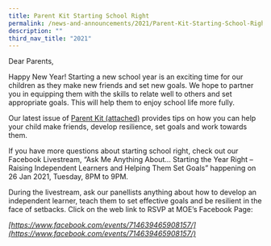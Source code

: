 ```yaml
---
title: Parent Kit Starting School Right
permalink: /news-and-announcements/2021/Parent-Kit-Starting-School-Right/
description: ""
third_nav_title: "2021"
---
```

Dear Parents,  

  

Happy New Year! Starting a new school year is an exciting time for our children as they make new friends and set new goals. We hope to partner you in equipping them with the skills to relate well to others and set appropriate goals. This will help them to enjoy school life more fully.

Our latest issue of [Parent Kit (attached)](https://outramsec-moe-edu-sg-admin.cwp.sg/qql/slot/u512/Parent%20Kit%20-%20Starting%20School%20Right%20Jan%202020.pdf) provides tips on how you can help your child make friends, develop resilience, set goals and work towards them.

If you have more questions about starting school right, check out our Facebook Livestream, “Ask Me Anything About… Starting the Year Right – Raising Independent Learners and Helping Them Set Goals” happening on 26 Jan 2021, Tuesday, 8PM to 9PM.

During the livestream, ask our panellists anything about how to develop an independent learner, teach them to set effective goals and be resilient in the face of setbacks. Click on the web link to RSVP at MOE’s Facebook Page:

_[https://www.facebook.com/events/714639465908157/](https://www.facebook.com/events/714639465908157/)_